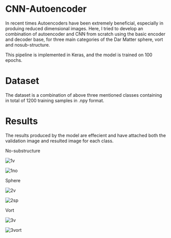 # CNN-Autoencoder

In recent times Autoencoders have been extremely beneficial, especially in produing reduced dimensional images. Here, I tried to develop an combination of autoencoder and CNN from scratch using the basic encoder and decoder base, for three main categories of the Dar Matter sphere, vort and nosub-structure. 

This pipeline is implemented in Keras, and the model is trained on 100 epochs. 

# Dataset

The dataset is a combination of above three mentioned classes containing in total of 1200 training samples in .npy format.





# Results 

The results produced by the model are effecient and have attached both the validation image and resulted image for each class.

No-substructure

![1v](https://github.com/pranava1709/An-Auto-Encoder-CNN-Model-for-generating-reduced-dimensional-Images-for-Dark-Matter-Data-/assets/60814171/fedc0720-ec67-4e2a-8bfd-eb7a1a5c8c3e)

![1no](https://github.com/pranava1709/An-Auto-Encoder-CNN-Model-for-generating-reduced-dimensional-Images-for-Dark-Matter-Data-/assets/60814171/c21c383e-6cc9-4300-8808-f8aa7be20a0b)

Sphere

![2v](https://github.com/pranava1709/An-Auto-Encoder-CNN-Model-for-generating-reduced-dimensional-Images-for-Dark-Matter-Data-/assets/60814171/3730184f-ff03-43eb-b346-a6fce8d679e0)

![2sp](https://github.com/pranava1709/An-Auto-Encoder-CNN-Model-for-generating-reduced-dimensional-Images-for-Dark-Matter-Data-/assets/60814171/d0dbcb6c-1fd5-4bbd-83ec-e213d9f409e4)

Vort 

![3v](https://github.com/pranava1709/An-Auto-Encoder-CNN-Model-for-generating-reduced-dimensional-Images-for-Dark-Matter-Data-/assets/60814171/9a93f940-32ea-41d1-95b6-425972a0ea54)

![3vort](https://github.com/pranava1709/An-Auto-Encoder-CNN-Model-for-generating-reduced-dimensional-Images-for-Dark-Matter-Data-/assets/60814171/a4f17aaf-d405-41f8-8e3d-47a231604d77)



